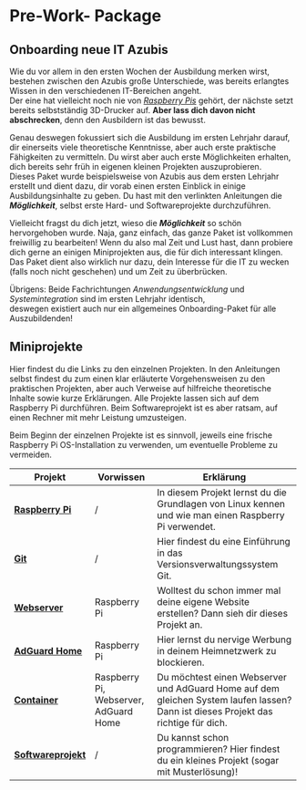 # Pre-Work- Package
## Onboarding neue IT Azubis


Wie du vor allem in den ersten Wochen der Ausbildung merken wirst, bestehen zwischen den Azubis große Unterschiede, was bereits erlangtes Wissen in den verschiedenen IT-Bereichen angeht.  
Der eine hat vielleicht noch nie von [*Raspberry Pis*](https://www.raspberrypi.com/about/) gehört, der nächste setzt bereits selbstständig 3D-Drucker auf. **Aber lass dich davon nicht abschrecken**, denn den Ausbildern ist das bewusst.

Genau deswegen fokussiert sich die Ausbildung im ersten Lehrjahr darauf, dir einerseits viele theoretische Kenntnisse, aber auch erste praktische Fähigkeiten zu vermitteln. Du wirst aber auch erste Möglichkeiten erhalten, dich bereits sehr früh in eigenen kleinen Projekten auszuprobieren.  
Dieses Paket wurde beispielsweise von Azubis aus dem ersten Lehrjahr erstellt und dient dazu, dir vorab einen ersten Einblick in einige Ausbildungsinhalte zu geben. Du hast mit den verlinkten Anleitungen die ***Möglichkeit***, selbst erste Hard- und Softwareprojekte durchzuführen.

Vielleicht fragst du dich jetzt, wieso die ***Möglichkeit*** so schön hervorgehoben wurde. Naja, ganz einfach, das ganze Paket ist vollkommen freiwillig zu bearbeiten! Wenn du also mal Zeit und Lust hast, dann probiere dich gerne an einigen Miniprojekten aus, die für dich interessant klingen.    
Das Paket dient also wirklich nur dazu, dein Interesse für die IT zu wecken (falls noch nicht geschehen) und um Zeit zu überbrücken.

Übrigens: Beide Fachrichtungen *Anwendungsentwicklung* und *Systemintegration* sind im ersten Lehrjahr identisch,  
deswegen existiert auch nur ein allgemeines Onboarding-Paket für alle Auszubildenden!  


## Miniprojekte
Hier findest du die Links zu den einzelnen Projekten. In den Anleitungen selbst findest du zum einen klar erläuterte Vorgehensweisen zu den praktischen Projekten, aber auch Verweise auf hilfreiche theoretische Inhalte sowie kurze Erklärungen. Alle Projekte lassen sich auf dem Raspberry Pi durchführen. Beim Softwareprojekt ist es aber ratsam, auf einen Rechner mit mehr Leistung umzusteigen.

Beim Beginn der einzelnen Projekte ist es sinnvoll, jeweils eine frische Raspberry Pi OS-Installation zu verwenden, um eventuelle Probleme zu vermeiden.


| Projekt      | Vorwissen     | Erklärung |
|--------------|---------------|-----------|
|[**Raspberry Pi**](<Raspberry Pi/>)|/|In diesem Projekt lernst du die Grundlagen von Linux kennen und wie man einen Raspberry Pi verwendet.|
|[**Git**](Git/)|/|Hier findest du eine Einführung in das Versionsverwaltungssystem Git.|
|[**Webserver**](Webserver/)|Raspberry Pi|Wolltest du schon immer mal deine eigene Website erstellen? Dann sieh dir dieses Projekt an.|
|[**AdGuard Home**](<AdGuard Home/>)|Raspberry Pi|Hier lernst du nervige Werbung in deinem Heimnetzwerk zu blockieren.|
|[**Container**](Container/)|Raspberry Pi, Webserver, AdGuard Home|Du möchtest einen Webserver und AdGuard Home auf dem gleichen System laufen lassen? Dann ist dieses Projekt das richtige für dich.|
|[**Softwareprojekt**]()|/|Du kannst schon programmieren? Hier findest du ein kleines Projekt (sogar mit Musterlösung)!|
